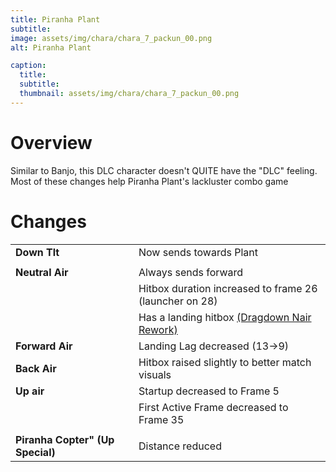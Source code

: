 ```yaml
---
title: Piranha Plant
subtitle: 
image: assets/img/chara/chara_7_packun_00.png
alt: Piranha Plant

caption:
  title:
  subtitle: 
  thumbnail: assets/img/chara/chara_7_packun_00.png
---
```


# Overview

Similar to Banjo, this DLC character doesn't QUITE have the "DLC" feeling. Most of these changes help Piranha Plant's lackluster combo game

# Changes

| |  |  |
| :----------- | :-----: | ----------- |
| **Down Tlt** | | Now sends towards Plant |
|  |  |  |
| **Neutral Air** | | Always sends forward |
|  |  | Hitbox duration increased to frame 26 (launcher on 28) |
|  |  | Has a landing hitbox [(Dragdown Nair Rework)](mechanics#Nairs) |
| **Forward Air** | | Landing Lag decreased (13->9) |
| **Back Air** | | Hitbox raised slightly to better match visuals |
| **Up air** | | Startup decreased to Frame 5 |
|  |  | First Active Frame decreased to Frame 35 |
|  |  |  |
| **Piranha Copter" (Up Special)** | | Distance reduced |

